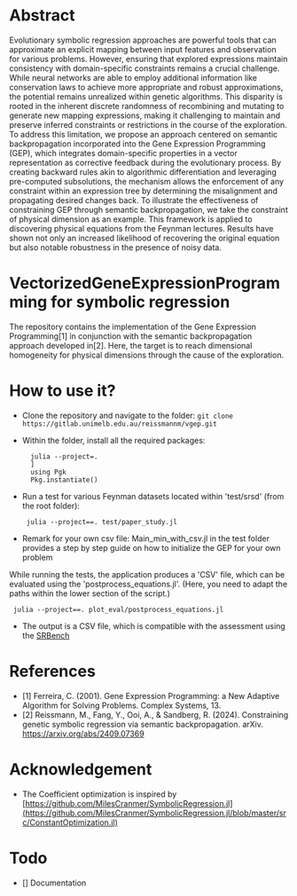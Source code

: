 # Abstract
Evolutionary symbolic regression approaches are powerful tools that can approximate an explicit mapping between input features and observation for various problems. However, ensuring that explored expressions maintain consistency with domain-specific constraints remains a crucial challenge. While neural networks are able to employ additional information like conservation laws to achieve more appropriate and robust approximations, the potential remains unrealized within genetic algorithms. This disparity is rooted in the inherent discrete randomness of recombining and mutating to generate new mapping expressions, making it challenging to maintain and preserve inferred constraints or restrictions in the course of the exploration. To address this limitation, we propose an approach centered on semantic backpropagation incorporated into the Gene Expression Programming (GEP), which integrates domain-specific properties in a vector representation as corrective feedback during the evolutionary process. By creating backward rules akin to algorithmic differentiation and leveraging pre-computed subsolutions, the mechanism allows the enforcement of any constraint within an expression tree by determining the misalignment and propagating desired changes back. To illustrate the effectiveness of constraining GEP through semantic backpropagation, we take the constraint of physical dimension as an example. This framework is applied to discovering physical equations from the Feynman lectures. Results have shown not only an increased likelihood of recovering the original equation but also notable robustness in the presence of noisy data.

# VectorizedGeneExpressionProgramming for symbolic regression
The repository contains the implementation of the Gene Expression Programming[1] in conjunction with the semantic backpropagation approach developed in[2]. Here, the target is to reach dimensional homogeneity for physical dimensions through the cause of the exploration.


# How to use it?
- Clone the repository and navigate to the folder:
  ```git clone https://gitlab.unimelb.edu.au/reissmannm/vgep.git```

- Within the folder, install all the required packages:
  ```
    julia --project=.
    ]
    using Pgk
    Pkg.instantiate()
  ```

- Run a test for various Feynman datasets located within 'test/srsd' (from the root folder):
  ```
   julia --project==. test/paper_study.jl
  ```

- Remark for your own csv file: Main_min_with_csv.jl in the test folder provides a step by step guide on how to initialize the GEP for your own problem  

While running the tests, the application produces a 'CSV' file, which can be evaluated using the 'postprocess_equations.jl'. (Here, you need to adapt the paths within the lower section of the script.)
  ```
   julia --project==. plot_eval/postprocess_equations.jl 
  ```
- The output is a CSV file, which is compatible with the assessment using the [SRBench](https://github.com/cavalab/srbench)


# References
- [1] Ferreira, C. (2001). Gene Expression Programming: a New Adaptive Algorithm for Solving Problems. Complex Systems, 13.
- [2] Reissmann, M., Fang, Y., Ooi, A., & Sandberg, R. (2024). Constraining genetic symbolic regression via semantic backpropagation. arXiv. https://arxiv.org/abs/2409.07369
 # Acknowledgement
 - The Coefficient optimization is inspired by [https://github.com/MilesCranmer/SymbolicRegression.jl](https://github.com/MilesCranmer/SymbolicRegression.jl/blob/master/src/ConstantOptimization.jl)

# Todo 
- [] Documentation 
 
